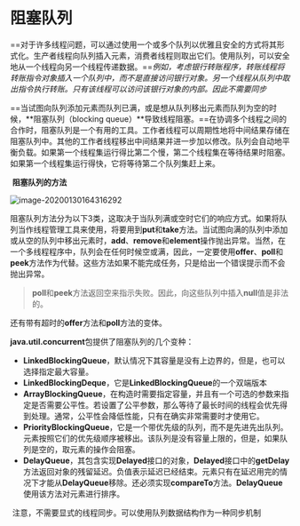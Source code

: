 # 阻塞队列

​	==对于许多线程问题，可以通过使用一个或多个队列以优雅且安全的方式将其形式化。生产者线程向队列插入元素，消费者线程则取出它们。使用队列，可以安全地从一个线程向另一个线程传递数据。==*例如，考虑银行转账程序，转账线程将转账指令对象插入一个队列中，而不是直接访问银行对象。另一个线程从队列中取出指令执行转账。只有该线程可以访问该银行对象的内部。因此不需要同步*

​	==当试图向队列添加元素而队列已满，或是想从队列移出元素而队列为空的时候，**阻塞队列（blocking queue）**导致线程阻塞。==在协调多个线程之间的合作时，阻塞队列是一个有用的工具。工作者线程可以周期性地将中间结果存储在阻塞队列中。其他的工作者线程移出中间结果并进一步加以修改。队列会自动地平衡负载。如果第一个线程集运行得比第二个慢，第二个线程集在等待结果时阻塞。如果第一个线程集运行得快，它将等待第二个队列集赶上来。

​	**阻塞队列的方法**

![image-20200130164316292](D:\Typora\data\javaSE\多线程\images\5、阻塞队列.assets\image-20200130164316292.png)

阻塞队列方法分为以下3类，这取决于当队列满或空时它们的响应方式。如果将队列当作线程管理工具来使用，将要用到**put**和**take**方法。当试图向满的队列中添加或从空的队列中移出元素时，**add**、**remove**和**element**操作抛出异常。当然，在一个多线程程序中，队列会在任何时候空或满，因此，一定要使用**offer**、**poll**和**peek**方法作为代替。这些方法如果不能完成任务，只是给出一个错误提示而不会抛出异常。

> **poll**和**peek**方法返回空来指示失败。因此，向这些队列中插入**null**值是非法的。

​	还有带有超时的**offer**方法和**poll**方法的变体。



​	**java.util.concurrent**包提供了阻塞队列的几个变种：

* **LinkedBlockingQueue**，默认情况下其容量是没有上边界的，但是，也可以选择指定最大容量。
* **LinkedBlockingDeque**，它是**LinkedBlockingQueue**的一个双端版本
* **ArrayBlockingQueue**，在构造时需要指定容量，并且有一个可选的参数来指定是否需要公平性。若设置了公平参数，那么等待了最长时间的线程会优先得到处理。通常，公平性会降低性能，只有在确实非常需要时才使用它。
* **PriorityBlockingQueue**，它是一个带优先级的队列，而不是先进先出队列。元素按照它们的优先级顺序被移出。该队列是没有容量上限的，但是，如果队列是空的，取元素的操作会阻塞。
* **DelayQueue**，其包含实现**Delayed**接口的对象，**Delayed**接口中的**getDelay**方法返回对象的残留延迟。负值表示延迟已经结束。元素只有在延迟用完的情况下才能从**DelayQueue**移除。还必须实现**compareTo**方法。**DelayQueue**使用该方法对元素进行排序。



​	注意，不需要显式的线程同步。可以使用队列数据结构作为一种同步机制

























